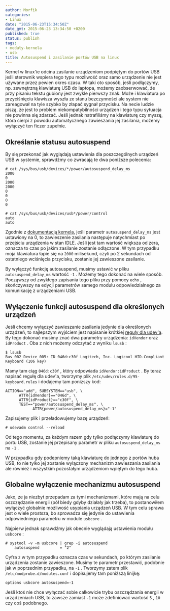 ```yaml
---
author: Morfik
categories:
- Linux
date: "2015-06-23T15:34:50Z"
date_gmt: 2015-06-23 13:34:50 +0200
published: true
status: publish
tags:
- moduły-kernela
- usb
title: Autosuspend i zasilanie portów USB na linux
---
```


Kernel w linux'ie odcina zasilanie urządzeniom podpiętym do portów USB jeśli sterownik wspiera tego
typu możliwość oraz samo urządzenie nie jest używane przez pewien okres czasu. W taki oto sposób,
jeśli podłączymy, np. zewnętrzną klawiaturę USB do laptopa, możemy zaobserwować, że przy pisaniu
tekstu gubiony jest zwykle pierwszy znak. Może i klawiatura po przyciśnięciu klawisza wyszła ze
stanu bezczynności ale system nie zareagował na tyle szybko by złapać sygnał przycisku. Na necie
ludzie piszą, że jest to problem niekompatybilności urządzeń i tego typu sytuacja nie powinna się
zdarzać. Jeśli jednak natrafiliśmy na klawiaturę czy myszę, która cierpi z powodu automatycznego
zawieszania jej zasilania, możemy wyłączyć ten ficzer zupełnie.

<!--more-->
## Określanie statusu autosuspend

By się przekonać jak wyglądają ustawienia dla poszczególnych urządzeń USB w systemie, sprawdźmy co
zwracają te dwa poniższe polecenia:

    # cat /sys/bus/usb/devices/*/power/autosuspend_delay_ms
    2000
    0
    2000
    2000
    0
    0
    0
    0

    # cat /sys/bus/usb/devices/usb*/power/control
    auto
    auto

Zgodnie z [dokumentacją kernela][1], jeśli parametr `autosuspend_delay_ms` jest ustawiony na 0, to
zawieszenie zasilania następuje natychmiast po przejściu urządzenia w stan IDLE. Jeśli jest tam
wartość większa od zera, oznacza to czas po jakim zasilanie zostanie odłączone. W tym przypadku
moja klawiatura łapie się na `2000` milisekund, czyli po 2 sekundach od ostatniego wciśnięcia
przycisku, zostanie jej zawieszone zasilanie.

By wyłączyć funkcję autosuspend, musimy ustawić w pliku `autosuspend_delay_ms` wartość `-1` . Możemy
tego dokonać na wiele sposób. Począwszy od zwykłego zapisania tego pliku przy pomocy `echo` ,
skończywszy na edycji parametrów samego modułu odpowiedzialnego za komunikację z urządzeniami USB.

## Wyłączenie funkcji autosuspend dla określonych urządzeń

Jeśli chcemy wyłączyć zawieszanie zasilania jedynie dla określonych urządzeń, to najlepszym wyjściem
jest napisanie krótkiej [reguły dla udev'a][2]. By tego dokonać musimy znać dwa parametry
urządzenia: `idVendor` oraz `idProduct` . Oba z nich możemy odczytać z wyniku `lsusb` :

    $ lsusb
    Bus 002 Device 005: ID 046d:c30f Logitech, Inc. Logicool HID-Compliant Keyboard (106 key)

Mamy tam ciąg `046d:c30f` , który odpowiada `idVendor:idProduct` . By teraz napisać regułę dla
udev'a, tworzymy plik `/etc/udev/rules.d/95-keyboard.rules` i dodajemy tam poniższy kod:

    ACTION=="add", SUBSYSTEM=="usb", \
          ATTR{idVendor}=="046d", \
          ATTR{idProduct}=="c30f", \
          TEST=="power/autosuspend_delay_ms", \
                ATTR{power/autosuspend_delay_ms}="-1"

Zapisujemy plik i przeładowujemy bazę urządzeń:

    # udevadm control --reload

Od tego momentu, za każdym razem gdy tylko podłączymy klawiaturę do portu USB, zostanie jej
przepisany parametr w pliku `autosuspend_delay_ms` na `-1` .

W przypadku gdy podepniemy taką klawiaturę do jednego z portów huba USB, to nie tylko jej zostanie
wyłączony mechanizm zawieszania zasilania ale również i wszystkim pozostałym urządzeniom wpiętym do
tego huba.

## Globalne wyłączenie mechanizmu autosuspend

Jako, że ja niezbyt przepadam za tymi mechanizmami, które mają na celu oszczędzanie energii (pół
biedy gdyby działały jak trzeba), to postanowiłem wyłączyć globalnie możliwość usypiania urządzeń
USB. W tym celu sprawa jest o wiele prostsza, bo sprowadza się jedynie do ustawienia odpowiedniego
parametru w module `usbcore` .

Najpierw jednak sprawdźmy jak obecnie wyglądają ustawienia modułu `usbcore` :

    # systool -v -m usbcore | grep -i autosuspend
        autosuspend         = "2"

Cyfra `2` w tym przypadku oznacza czas w sekundach, po którym zasilanie urządzenia zostanie
zawieszone. Musimy te parametr przestawić, podobnie jak w poprzednim przypadku, na `-1` . Tworzymy
zatem plik `/etc/modprobe.d/modules.conf` i dopisujemy tam poniższą linijkę:

    options usbcore autosuspend=-1

Jeśli ktoś nie chce wyłączać sobie całkowicie trybu oszczędzania energii w urządzeniach USB, to
zawsze zamiast `-1` może zdefiniować wartość `5` , `10` czy coś podobnego.


[1]: https://www.kernel.org/doc/Documentation/usb/power-management.txt
[2]: /post/udev-czyli-jak-pisac-reguly-dla-urzadzen/
